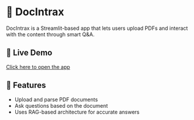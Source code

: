 # 📄 DocIntrax

DocIntrax is a Streamlit-based app that lets users upload PDFs and interact with the content through smart Q&A.

## 🚀 Live Demo

[Click here to open the app](https://docintrax.streamlit.app/)

## 🔧 Features
- Upload and parse PDF documents
- Ask questions based on the document
- Uses RAG-based architecture for accurate answers
